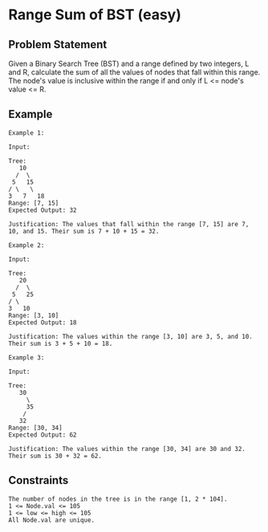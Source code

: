 # Range Sum of BST (easy)

## Problem Statement

Given a Binary Search Tree (BST) and a range defined by two integers, L and R,
calculate the sum of all the values of nodes that fall within this range. The
node's value is inclusive within the range if and only if L <= node's value <=
R.

## Example

```text
Example 1:

Input:

Tree:
   10
  /  \
 5   15
/ \   \
3   7   18
Range: [7, 15]
Expected Output: 32

Justification: The values that fall within the range [7, 15] are 7, 10, and 15. Their sum is 7 + 10 + 15 = 32.

Example 2:

Input:

Tree:
   20
  /  \
 5   25
/ \
3   10
Range: [3, 10]
Expected Output: 18

Justification: The values within the range [3, 10] are 3, 5, and 10. Their sum is 3 + 5 + 10 = 18.

Example 3:

Input:

Tree:
   30
     \
     35
    /
   32
Range: [30, 34]
Expected Output: 62

Justification: The values within the range [30, 34] are 30 and 32. Their sum is 30 + 32 = 62.
```

## Constraints

```text
The number of nodes in the tree is in the range [1, 2 * 104].
1 <= Node.val <= 105
1 <= low <= high <= 105
All Node.val are unique.
```
